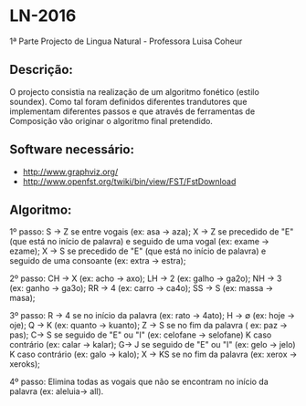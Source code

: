 # LN-2016
1ª Parte Projecto de Lingua Natural - Professora Luisa Coheur

## Descrição:
  O projecto consistia na realização de um algoritmo fonético (estilo soundex). Como tal foram definidos diferentes trandutores
que implementam diferentes passos e que através de ferramentas de Composição vão originar o algoritmo final pretendido.

## Software necessário:
- http://www.graphviz.org/
- http://www.openfst.org/twiki/bin/view/FST/FstDownload

## Algoritmo:
  1º passo:
  S → Z se entre vogais (ex: asa → aza);
  X → Z se precedido de "E" (que está no início de palavra) e seguido de uma vogal (ex: exame → ezame);
  X → S se precedido de "E" (que está no início de palavra) e seguido de uma consoante (ex: extra → estra);

  2º passo:
  CH → X (ex: acho → axo);
  LH → 2 (ex: galho → ga2o);
  NH → 3 (ex: ganho → ga3o);
  RR → 4 (ex: carro → ca4o);
  SS → S (ex: massa → masa);

  3º passo:
  R → 4 se no início da palavra (ex: rato → 4ato);
  H → ∅ (ex: hoje → oje);
  Q → K (ex: quanto → kuanto);
  Z → S se no fim da palavra ( ex: paz → pas);
  C→ S se seguido de "E" ou "I" (ex: celofane → selofane)
      K caso contrário (ex: calar → kalar);
  G→ J se seguido de "E" ou "I" (ex: gelo → jelo)
      K caso contrário (ex: galo → kalo);
  X → KS se no fim da palavra (ex: xerox → xeroks);
  
  4º passo:
  Elimina todas as vogais que não se encontram no início da palavra (ex: aleluia→ all).
  


